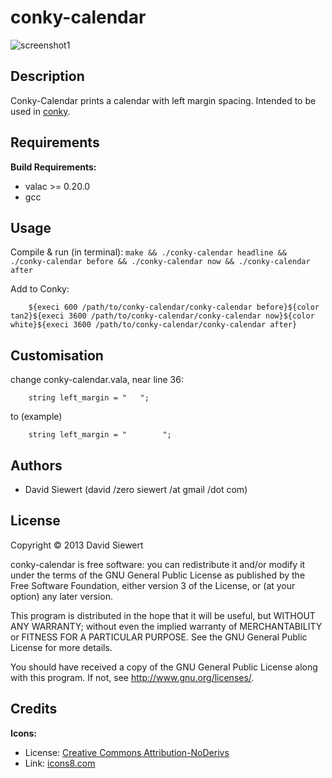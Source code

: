 
# conky-calendar #

![screenshot1](https://raw.github.com/zeromancer/conky-calendar/master/screenshots/1.png)


## Description ##

Conky-Calendar prints a calendar with left margin spacing.
Intended to be used in [conky](http://conky.sourceforge.net/).


## Requirements ##

**Build Requirements:**
 * valac >= 0.20.0
 * gcc


## Usage ##

Compile & run (in terminal):
	```
	make && ./conky-calendar headline && ./conky-calendar before && ./conky-calendar now && ./conky-calendar after
	```

Add to Conky:
```
	${execi 600 /path/to/conky-calendar/conky-calendar before}${color tan2}${execi 3600 /path/to/conky-calendar/conky-calendar now}${color white}${execi 3600 /path/to/conky-calendar/conky-calendar after}
```

## Customisation ##

change conky-calendar.vala, near line 36:
```
	string left_margin = "   ";
```
to (example)
```
	string left_margin = "        ";
```

## Authors ##
 * David Siewert (david /zero siewert /at gmail /dot com)


## License ##

Copyright © 2013 David Siewert

conky-calendar is free software: you can redistribute it and/or modify it under the terms of the GNU General Public License as published by the Free Software Foundation, either version 3 of the License, or (at your option) any later version.

This program is distributed in the hope that it will be useful, but WITHOUT ANY WARRANTY; without even the implied warranty of MERCHANTABILITY or FITNESS FOR A PARTICULAR PURPOSE. See the GNU General Public License for more details.

You should have received a copy of the GNU General Public License along with this program. If not, see http://www.gnu.org/licenses/.


## Credits ##

**Icons:**
 * License: [Creative Commons Attribution-NoDerivs](http://creativecommons.org/licenses/by-nd/3.0/)
 * Link: [icons8.com](http://icons8.com/)
